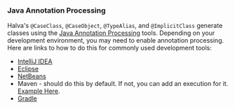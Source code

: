 ### Java Annotation Processing

Halva's `@CaseClass`, `@CaseObject`, `@TypeAlias`, and `@ImplicitClass` generate classes using the [Java Annotation Processing](http://docs.oracle.com/javase/7/docs/technotes/guides/apt/) tools. Depending on your development environment, you may need to enable annotation processing. Here are links to how to do this for commonly used development tools:

* [IntelliJ IDEA](https://www.jetbrains.com/help/idea/2016.1/configuring-annotation-processing.html)
* [Eclipse](https://www.eclipse.org/jdt/apt/introToAPT.php)
* [NetBeans](https://netbeans.org/kb/docs/java/annotations.html)
* Maven - should do this by default. If not, you can add an execution for it. [Example Here](https://github.com/Randgalt/halva/blob/master/examples/pom.xml).
* [Gradle](http://blog.jdriven.com/2016/03/gradle-goodness-enable-compiler-annotation-processing-intellij-idea/)

